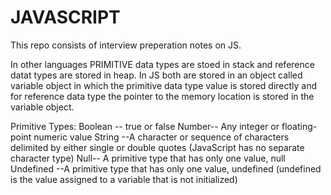 # JAVASCRIPT
This repo consists of interview preperation notes on JS.

In other languages PRIMITIVE data types are stoed in stack and reference datat types are stored in heap. In JS both are stored in an object called variable object in which the primitive data type value is stored directly and for reference data type the pointer to the memory location is stored in the variable object.

Primitive Types:
Boolean -- true or false
Number-- Any integer or floating-point numeric value
String --A character or sequence of characters delimited 
by either single or double quotes (JavaScript has no 
separate character type)
Null-- A primitive type that has only one value, null
Undefined --A primitive type that has only one value, undefined
(undefined is the value assigned to a variable that is not 
initialized)

